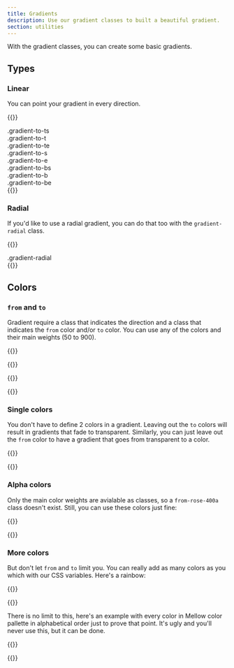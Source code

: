 ```yaml
---
title: Gradients
description: Use our gradient classes to built a beautiful gradient.
section: utilities
---
```


With the gradient classes, you can create some basic gradients.

## Types
### Linear
You can point your gradient in every direction.

{{<example class="docs-preview-gradient grid grid-3 from-blue-600 to-teal-600 text-white">}}
<div class="gradient-to-ts">.gradient-to-ts</div>
<div class="gradient-to-t">.gradient-to-t</div>
<div class="gradient-to-te">.gradient-to-te</div>
<div class="gradient-to-s">.gradient-to-s</div>
<div></div>
<div class="gradient-to-e">.gradient-to-e</div>
<div class="gradient-to-bs">.gradient-to-bs</div>
<div class="gradient-to-b">.gradient-to-b</div>
<div class="gradient-to-be">.gradient-to-be</div>
{{</example>}}

### Radial
If you'd like to use a radial gradient, you can do that too with the `gradient-radial` class.

{{<example class="docs-preview-gradient-radial grid grid-1 text-white">}}
<div class="gradient-radial from-blue-600 to-teal-600">.gradient-radial</div>
{{</example>}}

## Colors
### `from` and `to`
Gradient require a class that indicates the direction and a class that indicates the `from` color and/or `to` color. You can use any of the colors and their main weights (50 to 900).

{{<example class="docs-preview-gradient grid">}}
<div class="gradient-to-e from-blue-600 to-teal-600"></div>
<div class="gradient-to-e from-amber-600 to-rose-600"></div>
<div class="gradient-to-e from-pink-600 to-violet-600"></div>
<div class="gradient-to-e from-lime-600 to-green-600"></div>
<div class="gradient-to-e from-grey-600 to-brown-600"></div>
{{</example>}}

{{<example class="docs-preview-gradient grid">}}
<div class="gradient-to-e from-blue-900 to-blue-50"></div>
{{</example>}}

### Single colors
You don't have to define 2 colors in a gradient. Leaving out the `to` colors will result in gradients that fade to transparent. Similarly, you can just leave out the `from` color to have a gradient that goes from transparent to a color.

{{<example class="docs-preview-gradient grid grid-2">}}
<div class="gradient-to-e from-blue-600"></div>
<div class="gradient-to-e to-teal-600"></div>
<div class="gradient-to-e from-amber-600"></div>
<div class="gradient-to-e to-rose-600"></div>
<div class="gradient-to-e from-pink-600"></div>
<div class="gradient-to-e to-violet-600"></div>
<div class="gradient-to-e from-lime-600"></div>
<div class="gradient-to-e to-green-600"></div>
<div class="gradient-to-e from-grey-600"></div>
<div class="gradient-to-e to-brown-600"></div>
{{</example>}}

### Alpha colors
Only the main color weights are avialable as classes, so a `from-rose-400a` class doesn't exist. Still, you can use these colors just fine:

{{<example class="docs-preview-gradient grid">}}
<div class="gradient-to-e to-blue-600" style="--gradient-from: var(--rose-400a)"></div>
<div class="gradient-to-e from-blue-600" style="--gradient-to: var(--rose-50a)"></div>
{{</example>}}

### More colors
But don't let `from` and `to` limit you. You can really add as many colors as you which with our CSS variables. Here's a rainbow:

{{<example class="docs-preview-gradient grid">}}
<div class="gradient-to-e" style="--gradient-stops: var(--red-600), var(--orange-600), var(--yellow-600), var(--green-600), var(--blue-600), var(--indigo-600), var(--violet-600)"></div>
{{</example>}}

There is no limit to this, here's an example with every color in Mellow color pallette in alphabetical order just to prove that point. It's ugly and you'll never use this, but it can be done.

{{<example class="docs-preview-gradient grid">}}
<div class="gradient-to-e" style="--gradient-stops: var(--amber-600), var(--blue-600), var(--brown-600), var(--cyan-600), var(--green-600), var(--grey-600),var(--indigo-600), var(--lime-600), var(--orange-600), var(--pink-600), var(--purple-600), var(--red-600), var(--rose-600), var(--teal-600), var(--violet-600), var(--yellow-600)"></div>
{{</example>}}
